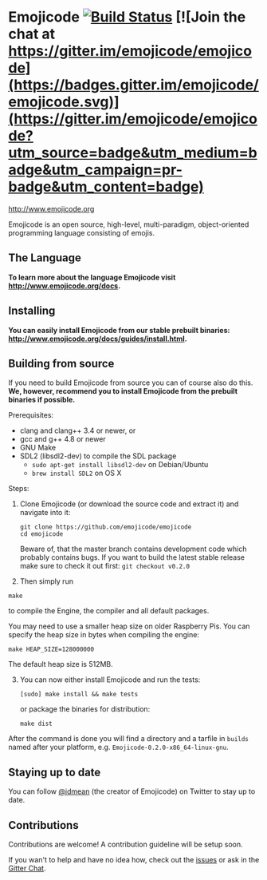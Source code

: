 # Emojicode [![Build Status](https://travis-ci.org/emojicode/emojicode.svg?branch=master)](https://travis-ci.org/emojicode/emojicode) [![Join the chat at https://gitter.im/emojicode/emojicode](https://badges.gitter.im/emojicode/emojicode.svg)](https://gitter.im/emojicode/emojicode?utm_source=badge&utm_medium=badge&utm_campaign=pr-badge&utm_content=badge)

http://www.emojicode.org

Emojicode is an open source, high-level, multi-paradigm, object-oriented
programming language consisting of emojis.

## The Language

**To learn more about the language Emojicode visit http://www.emojicode.org/docs.**

## Installing

**You can easily install Emojicode from our stable prebuilt binaries: http://www.emojicode.org/docs/guides/install.html.**

## Building from source

If you need to build Emojicode from source you can of course also do this. **We, however, recommend you to install Emojicode from the prebuilt binaries if possible.**

Prerequisites:
- clang and clang++ 3.4 or newer, or
- gcc and g++ 4.8 or newer
- GNU Make
- SDL2 (libsdl2-dev) to compile the SDL package
  - `sudo apt-get install libsdl2-dev` on Debian/Ubuntu
  - `brew install SDL2` on OS X

Steps:

1. Clone Emojicode (or download the source code and extract it) and navigate into it:

   ```
   git clone https://github.com/emojicode/emojicode
   cd emojicode
   ```

    Beware of, that the master branch contains development code which probably contains bugs. If you want to build the latest stable release make sure to check it out first: `git checkout v0.2.0`

2.  Then simply run

  ```
  make
  ```

  to compile the Engine, the compiler and all default packages.

  You may need to use a smaller heap size on older Raspberry Pis. You can
  specify the heap size in bytes when compiling the engine:

  ```
  make HEAP_SIZE=128000000
  ```

  The default heap size is 512MB.

3. You can now either install Emojicode and run the tests:

   ```
   [sudo] make install && make tests
   ```

   or package the binaries for distribution:

   ```
   make dist
   ```

  After the command is done you will find a directory and a tarfile
in `builds` named after your platform, e.g. `Emojicode-0.2.0-x86_64-linux-gnu`.

## Staying up to date

You can follow [@idmean](https://twitter.com/idmean) (the creator of Emojicode) on Twitter to stay up to date.

## Contributions

Contributions are welcome! A contribution guideline will be setup soon.

If you wan't to help and have no idea how, check out the [issues](https://github.com/emojicode/emojicode/issues) or ask in the [Gitter Chat](https://gitter.im/emojicode/emojicode).
